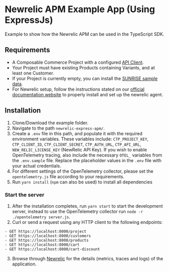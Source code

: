 # Newrelic APM Example App (Using ExpressJs)

Example to show how the Newrelic APM can be used in the TypeScript SDK.

## Requirements

- A Composable Commerce Project with a configured [API Client](https://docs.commercetools.com/sdk/js-sdk-getting-started).
- Your Project must have existing Products containing Variants, and at least one Customer.
- If your Project is currently empty, you can install the [SUNRISE sample data](https://github.com/commercetools/commercetools-sunrise-data).
- For Newrelic setup, follow the instructions stated on our [official documentation website](https://docs.commercetools.com/sdk/observability/newrelic#typescript-sdk) to properly install and set up the newrelic agent.

## Installation

1. Clone/Download the example folder.
2. Navigate to the path `newrelic-express-apm/`.
3. Create a `.env` file in this path, and populate it with the required environment variables. These variables include: `CTP_PROJECT_KEY`, `CTP_CLIENT_ID`, `CTP_CLIENT_SECRET`, `CTP_AUTH_URL`, `CTP_API_URL`, `NEW_RELIC_LICENSE_KEY` (NewRelic API Key). If you wish to enable OpenTelemetry tracing, also include the necessary `OTEL_` variables from the `.env.sample` file. Replace the placeholder values in the `.env` file with your actual credentials.
4. For different settings of the OpenTelemetry collector, please set the `opentelemetry.js` file according to your requirements.
5. Run `yarn install` (`npm` can also be used) to install all dependencies

### Start the server

1. After the installation completes, run `yarn start` to start the development server, instead to use the OpenTelemetry collector run `node -r ./opentelemetry server.js`.
2. Curl or send a request using any HTTP client to the following endpoints:

```
- GET https://localhost:8000/project
- GET https://localhost:8000/customers
- GET https://localhost:8000/products
- GET https://localhost:8000/cart
- GET https://localhost:8000/cart-discount
```

3. Browse through [Newrelic](https://one.newrelic.com/) for the details (metrics, traces and logs) of the application.
